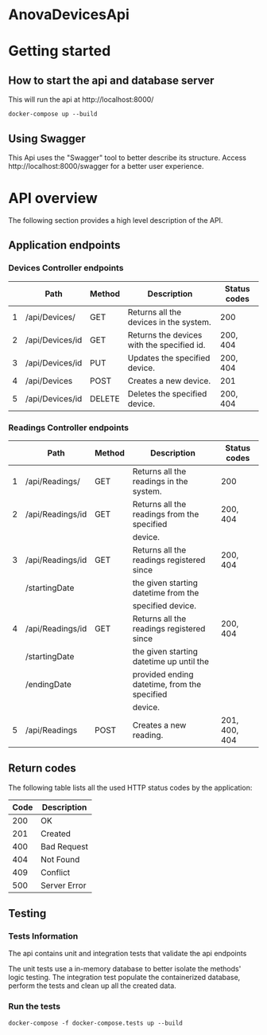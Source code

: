 # AnovaDevicesApi

# Getting started

## How to start the api and database server

This will run the api at http://localhost:8000/

```
docker-compose up --build
```

## Using Swagger
This Api uses the "Swagger" tool to better describe its structure. Access http://localhost:8000/swagger for a better user experience.

# API overview

The following section provides a high level description of the API. 

## Application endpoints

### Devices Controller endpoints

|      | Path             | Method | Description                       			   |  Status codes  |
| ---- | ---------------- | ------ | --------------------------------------------  |  ------------- |
| 1    | /api/Devices/    | GET    | Returns all the devices in the system.		   |  200           |		
| 2    | /api/Devices/id  | GET    | Returns the devices with the specified id.	   |  200, 404	    |
| 3    | /api/Devices/id  | PUT    | Updates the specified device.		           |  200, 404	    |
| 4    | /api/Devices     | POST   | Creates a new device.						   |  201           |
| 5    | /api/Devices/id  | DELETE | Deletes the specified device.                 |  200, 404      |


### Readings Controller endpoints

|      | Path             | Method | Description                       			   |  Status codes  |
| ---- | ---------------- | ------ | --------------------------------------------  |  ------------- |
| 1    | /api/Readings/   | GET    | Returns all the readings in the system.	   |  200           |	
| 2    | /api/Readings/id | GET    | Returns all the readings from the specified   |  200, 404	    |
|	   |				  |        | device.									   |				|
| 3    | /api/Readings/id | GET    | Returns all the readings registered since     |  200, 404	    |
|	   | /startingDate    |        | the given starting datetime from the 		   |				|
|	   |				  |		   | specified device.							   |				|
| 4    | /api/Readings/id | GET    | Returns all the readings registered since     |  200, 404	    |
|	   | /startingDate    |        | the given starting datetime up until the 	   |				|
|	   | /endingDate	  |		   | provided ending datetime, from the specified  |				|
|	   |				  |		   | device.									   |				|
| 5    | /api/Readings	  | POST   | Creates a new reading.						   |  201, 400, 404 |

## Return codes

The following table lists all the used HTTP status codes by the application:

| Code | Description         |
| ---- | ------------------- |
| 200  | OK                  |
| 201  | Created             |
| 400  | Bad Request         |
| 404  | Not Found           |
| 409  | Conflict            |
| 500  | Server Error        |


## Testing

### Tests Information

The api contains unit and integration tests that validate the api endpoints

The unit tests use a in-memory database to better isolate the methods' logic testing.
The integration test populate the containerized database, perform the tests and clean up all the created data.

### Run the tests

```
docker-compose -f docker-compose.tests up --build
```


















